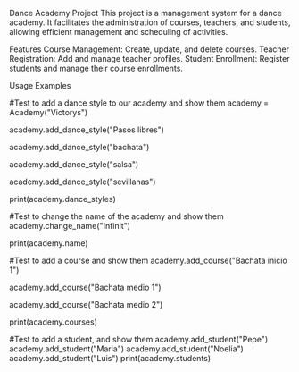 Dance Academy Project
This project is a management system for a dance academy. It facilitates the administration of courses, teachers, and students, allowing efficient management and scheduling of activities.

Features
Course Management: Create, update, and delete courses.
Teacher Registration: Add and manage teacher profiles.
Student Enrollment: Register students and manage their course enrollments.



Usage Examples

#Test to add a dance style to our academy and show them
academy = Academy("Victorys")

academy.add_dance_style("Pasos libres")

academy.add_dance_style("bachata")

academy.add_dance_style("salsa")

academy.add_dance_style("sevillanas")

print(academy.dance_styles)

#Test to change the name of the academy and show them
academy.change_name("Infinit")

print(academy.name)

#Test to add a course and show them
academy.add_course("Bachata inicio 1")

academy.add_course("Bachata medio 1")

academy.add_course("Bachata medio 2")

print(academy.courses)

#Test to add a student, and show them
academy.add_student("Pepe")
academy.add_student("Maria")
academy.add_student("Noelia")
academy.add_student("Luis")
print(academy.students)

